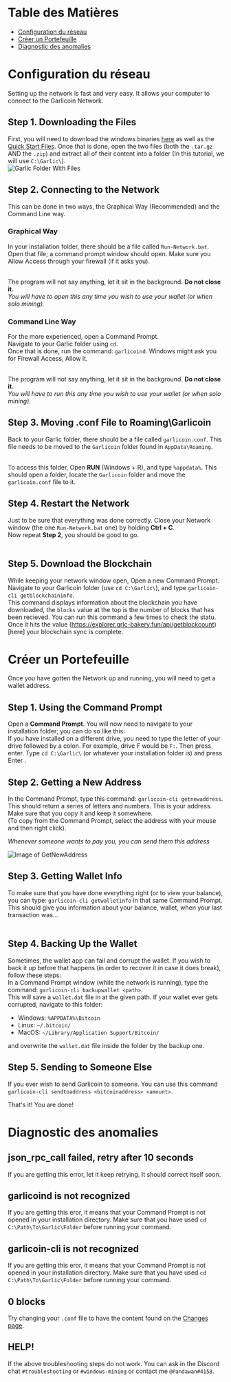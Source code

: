 # Table des Matières
- [Configuration du réseau](#setting-up-the-network)
- [Créer un Portefeuille](#getting-a-wallet)
- [Diagnostic des anomalies](#troubleshooting)

# Configuration du réseau
Setting up the network is fast and very easy. It allows your computer to connect to the Garlicoin Network.

## Step 1. Downloading the Files
First, you will need to download the windows binaries [here](https://garlicoin.io/downloads) as well as the [Quick Start Files](ROOT/files/wallet-win.zip).
Once that is done, open the two files (both the `.tar.gz` AND the `.zip`) and extract all of their content into a folder (In this tutorial, we will use `C:\Garlic\`).  
![Garlic Folder With Files](https://i.imgur.com/YYqtODB.png)

## Step 2. Connecting to the Network
This can be done in two ways, the Graphical Way (Recommended) and the Command Line way.  

### Graphical Way
In your installation folder, there should be a file called `Run-Network.bat`.  
Open that file; a command prompt window should open. Make sure you Allow Access through your firewall (if it asks you).  
<br>

The program will not say anything, let it sit in the background. **Do not close it.**  
*You will have to open this any time you wish to use your wallet (or when solo mining).*  

### Command Line Way
For the more experienced, open a Command Prompt.  
Navigate to your Garlic folder using `cd`.  
Once that is done, run the command: `garlicoind`.
Windows might ask you for Firewall Access, Allow it.  
<br>

The program will not say anything, let it sit in the background. **Do not close it.**  
*You will have to run this any time you wish to use your wallet (or when solo mining).*


## Step 3. Moving .conf File to Roaming\Garlicoin
Back to your Garlic folder, there should be a file called `garlicoin.conf`. This file needs to be moved to the `Garlicoin` folder found in `AppData\Roaming`.  
<br>

To access this folder, Open **RUN** (Windows + R), and type `%appdata%`. This should open a folder, locate the `Garlicoin` folder and move the `garlicoin.conf` file to it.

## Step 4. Restart the Network
Just to be sure that everything was done correctly. Close your Network window (the one `Run-Network.bat` one) by holding **Ctrl + C**.  
Now repeat **Step 2**, you should be good to go.  
<br>

## Step 5. Download the Blockchain
While keeping your network window open, Open a new Command Prompt.  
Navigate to your Garlicoin folder (use `cd C:\Garlic\`), and type `garlicoin-cli getblockchaininfo`.  
This command displays information about the blockchain you have downloaded, the `blocks` value at the top is the number of blocks that has been recieved. You can run this command a few times to check the statu. Once it hits the value (https://explorer.grlc-bakery.fun/api/getblockcount)[here] your blockchain sync is complete.

# Créer un Portefeuille
Once you have gotten the Network up and running, you will need to get a wallet address.  

## Step 1. Using the Command Prompt
Open a **Command Prompt**. You will now need to navigate to your installation folder; you can do so like this:  
If you have installed on a different drive, you need to type the letter of your drive followed by a colon. For example, drive F would be `F:`. Then press enter.
Type `cd C:\Garlic\` (or whatever your installation folder is) and press Enter . 

## Step 2. Getting a New Address
In the Command Prompt, type this command: `garlicoin-cli getnewaddress`.  
This should return a series of letters and numbers. This is your address. Make sure that you copy it and keep it somewhere.  
(To copy from the Command Prompt, select the address with your mouse and then right click).  

*Whenever someone wants to pay you, you can send them this address*

![Image of GetNewAddress](https://i.imgur.com/pjSUslM.png)

## Step 3. Getting Wallet Info
To make sure that you have done everything right (or to view your balance), you can type: `garlicoin-cli getwalletinfo` in that same Command Prompt.  
This should give you information about your balance, wallet, when your last transaction was...  
<br>

## Step 4. Backing Up the Wallet
Sometimes, the wallet app can fail and corrupt the wallet. If you wish to back it up before that happens (in order to recover it in case it does break), follow these steps:  
In a Command Prompt window (while the network is running), type the command: `garlicoin-cli backupwallet <path>`.  
This will save a `wallet.dat` file in at the given path. If your wallet ever gets corrupted, navigate to this folder:
- Windows: `%APPDATA%\Bitcoin`
- Linux: `~/.bitcoin/`
- MacOS: `~/Library/Application Support/Bitcoin/`

and overwrite the `wallet.dat` file inside the folder by the backup one.

## Step 5. Sending to Someone Else
If you ever wish to send Garlicoin to someone. You can use this command `garlicoin-cli sendtoaddress <bitcoinaddress> <amount>`.

That's it! You are done!

# Diagnostic des anomalies

## json\_rpc\_call failed, retry after 10 seconds
If you are getting this error, let it keep retrying. It should correct itself soon.

## garlicoind is not recognized
If you are getting this eror, it means that your Command Prompt is not opened in your installation directory. 
Make sure that you have used `cd C:\Path\To\Garlic\Folder` before running your command.

## garlicoin-cli is not recognized
If you are getting this eror, it means that your Command Prompt is not opened in your installation directory. 
Make sure that you have used `cd C:\Path\To\Garlic\Folder` before running your command.

## 0 blocks
Try changing your `.conf` file to have the content found on the [Changes page](./changes.html).

## HELP!
If the above troubleshooting steps do not work. You can ask in the Discord chat `#troubleshooting` or `#windows-mining` or contact me `@Pandawan#4158`.
